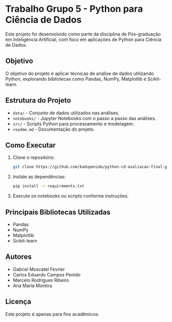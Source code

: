 # Trabalho Grupo 5 - Python para Ciência de Dados

Este projeto foi desenvolvido como parte da disciplina de Pós-graduação em Inteligência Artificial, com foco em aplicações de Python para Ciência de Dados.

## Objetivo

O objetivo do projeto é aplicar técnicas de análise de dados utilizando Python, explorando bibliotecas como Pandas, NumPy, Matplotlib e Scikit-learn.

## Estrutura do Projeto

- `data/` - Conjunto de dados utilizados nas análises.
- `notebooks/` - Jupyter Notebooks com o passo a passo das análises.
- `src/` - Scripts Python para processamento e modelagem.
- `readme.md` - Documentação do projeto.

## Como Executar

1. Clone o repositório:
    ```bash
    git clone https://github.com/kadupenido/python-cd-avaliacao-final-grupo-5.git
    ```
2. Instale as dependências:
    ```bash
    pip install -r requirements.txt
    ```
3. Execute os notebooks ou scripts conforme instruções.

## Principais Bibliotecas Utilizadas

- Pandas
- NumPy
- Matplotlib
- Scikit-learn

## Autores

- Gabriel Moscatel Fevrier 
- Carlos Eduardo Campos Penido
- Marcelo Rodrigues Ribeiro
- Ana Maria Moreira

## Licença

Este projeto é apenas para fins acadêmicos.
